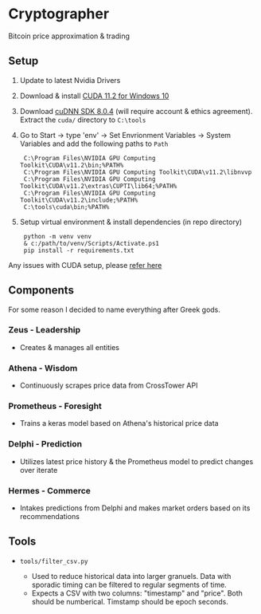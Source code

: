 # Cryptographer
Bitcoin price approximation & trading

## Setup

1. Update to latest Nvidia Drivers

2. Download & install [CUDA 11.2 for Windows 10](https://developer.download.nvidia.com/compute/cuda/11.2.0/local_installers/cuda_11.2.0_460.89_win10.exe)

3. Download [cuDNN SDK 8.0.4](https://developer.nvidia.com/rdp/cudnn-download) (will require account & ethics agreement). Extract the `cuda/` directory to `C:\tools`

4. Go to Start -> type 'env' -> Set Envrionment Variables -> System Variables and add the following paths to `Path`

        C:\Program Files\NVIDIA GPU Computing Toolkit\CUDA\v11.2\bin;%PATH%
        C:\Program Files\NVIDIA GPU Computing Toolkit\CUDA\v11.2\libnvvp
        C:\Program Files\NVIDIA GPU Computing Toolkit\CUDA\v11.2\extras\CUPTI\lib64;%PATH%
        C:\Program Files\NVIDIA GPU Computing Toolkit\CUDA\v11.2\include;%PATH%
        C:\tools\cuda\bin;%PATH%

4. Setup virtual environment & install dependencies (in repo directory)
        
        python -m venv venv
        & c:/path/to/venv/Scripts/Activate.ps1
        pip install -r requirements.txt

Any issues with CUDA setup, please [refer here](https://www.tensorflow.org/install/gpu) 

## Components
For some reason I decided to name everything after Greek gods.

### **Zeus** - Leadership
- Creates & manages all entities
### **Athena** - Wisdom
- Continuously scrapes price data from CrossTower API
### **Prometheus** - Foresight
- Trains a keras model based on Athena's historical price data
### **Delphi** - Prediction
- Utilizes latest price history & the Prometheus model to predict changes over iterate 
### **Hermes** - Commerce
- Intakes predictions from Delphi and makes market orders based on its recommendations 

## Tools

- `tools/filter_csv.py`
        
  - Used to reduce historical data into larger granuels. Data with sporadic timing can be filtered to regular segments of time.
  - Expects a CSV with two columns: "timestamp" and "price". Both should be numberical. Timstamp should be epoch seconds.